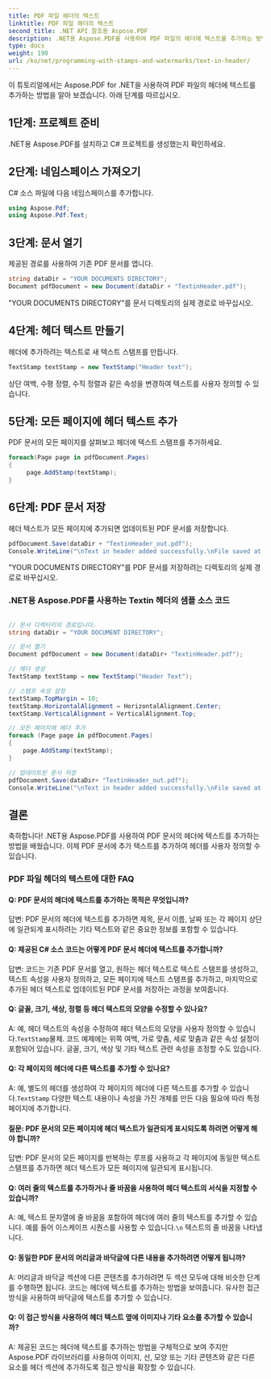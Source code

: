 ```yaml
---
title: PDF 파일 헤더의 텍스트
linktitle: PDF 파일 헤더의 텍스트
second_title: .NET API 참조용 Aspose.PDF
description: .NET용 Aspose.PDF를 사용하여 PDF 파일의 헤더에 텍스트를 추가하는 방법을 알아보세요.
type: docs
weight: 190
url: /ko/net/programming-with-stamps-and-watermarks/text-in-header/
---
```

이 튜토리얼에서는 Aspose.PDF for .NET을 사용하여 PDF 파일의 헤더에 텍스트를 추가하는 방법을 알아 보겠습니다. 아래 단계를 따르십시오.

## 1단계: 프로젝트 준비

.NET용 Aspose.PDF를 설치하고 C# 프로젝트를 생성했는지 확인하세요.

## 2단계: 네임스페이스 가져오기

C# 소스 파일에 다음 네임스페이스를 추가합니다.

```csharp
using Aspose.Pdf;
using Aspose.Pdf.Text;
```

## 3단계: 문서 열기

제공된 경로를 사용하여 기존 PDF 문서를 엽니다.

```csharp
string dataDir = "YOUR DOCUMENTS DIRECTORY";
Document pdfDocument = new Document(dataDir + "TextinHeader.pdf");
```

"YOUR DOCUMENTS DIRECTORY"를 문서 디렉토리의 실제 경로로 바꾸십시오.

## 4단계: 헤더 텍스트 만들기

헤더에 추가하려는 텍스트로 새 텍스트 스탬프를 만듭니다.

```csharp
TextStamp textStamp = new TextStamp("Header text");
```

상단 여백, 수평 정렬, 수직 정렬과 같은 속성을 변경하여 텍스트를 사용자 정의할 수 있습니다.

## 5단계: 모든 페이지에 헤더 텍스트 추가

PDF 문서의 모든 페이지를 살펴보고 헤더에 텍스트 스탬프를 추가하세요.

```csharp
foreach(Page page in pdfDocument.Pages)
{
     page.AddStamp(textStamp);
}
```

## 6단계: PDF 문서 저장

헤더 텍스트가 모든 페이지에 추가되면 업데이트된 PDF 문서를 저장합니다.

```csharp
pdfDocument.Save(dataDir + "TextinHeader_out.pdf");
Console.WriteLine("\nText in header added successfully.\nFile saved at: " + dataDir);
```

"YOUR DOCUMENTS DIRECTORY"를 PDF 문서를 저장하려는 디렉토리의 실제 경로로 바꾸십시오.

### .NET용 Aspose.PDF를 사용하는 Textin 헤더의 샘플 소스 코드 
```csharp

// 문서 디렉터리의 경로입니다.
string dataDir = "YOUR DOCUMENT DIRECTORY";

// 문서 열기
Document pdfDocument = new Document(dataDir+ "TextinHeader.pdf");

// 헤더 생성
TextStamp textStamp = new TextStamp("Header Text");

// 스탬프 속성 설정
textStamp.TopMargin = 10;
textStamp.HorizontalAlignment = HorizontalAlignment.Center;
textStamp.VerticalAlignment = VerticalAlignment.Top;

// 모든 페이지에 헤더 추가
foreach (Page page in pdfDocument.Pages)
{
	page.AddStamp(textStamp);
}

// 업데이트된 문서 저장
pdfDocument.Save(dataDir+ "TextinHeader_out.pdf");
Console.WriteLine("\nText in header added successfully.\nFile saved at " + dataDir);

```

## 결론

축하합니다! .NET용 Aspose.PDF를 사용하여 PDF 문서의 헤더에 텍스트를 추가하는 방법을 배웠습니다. 이제 PDF 문서에 추가 텍스트를 추가하여 헤더를 사용자 정의할 수 있습니다.

### PDF 파일 헤더의 텍스트에 대한 FAQ

#### Q: PDF 문서의 헤더에 텍스트를 추가하는 목적은 무엇입니까?

답변: PDF 문서의 헤더에 텍스트를 추가하면 제목, 문서 이름, 날짜 또는 각 페이지 상단에 일관되게 표시하려는 기타 텍스트와 같은 중요한 정보를 포함할 수 있습니다.

#### Q: 제공된 C# 소스 코드는 어떻게 PDF 문서 헤더에 텍스트를 추가합니까?

답변: 코드는 기존 PDF 문서를 열고, 원하는 헤더 텍스트로 텍스트 스탬프를 생성하고, 텍스트 속성을 사용자 정의하고, 모든 페이지에 텍스트 스탬프를 추가하고, 마지막으로 추가된 헤더 텍스트로 업데이트된 PDF 문서를 저장하는 과정을 보여줍니다.

#### Q: 글꼴, 크기, 색상, 정렬 등 헤더 텍스트의 모양을 수정할 수 있나요?

 A: 예, 헤더 텍스트의 속성을 수정하여 헤더 텍스트의 모양을 사용자 정의할 수 있습니다.`TextStamp`물체. 코드 예제에는 위쪽 여백, 가로 맞춤, 세로 맞춤과 같은 속성 설정이 포함되어 있습니다. 글꼴, 크기, 색상 및 기타 텍스트 관련 속성을 조정할 수도 있습니다.

#### Q: 각 페이지의 헤더에 다른 텍스트를 추가할 수 있나요?

 A: 예, 별도의 헤더를 생성하여 각 페이지의 헤더에 다른 텍스트를 추가할 수 있습니다.`TextStamp` 다양한 텍스트 내용이나 속성을 가진 개체를 만든 다음 필요에 따라 특정 페이지에 추가합니다.

#### 질문: PDF 문서의 모든 페이지에 헤더 텍스트가 일관되게 표시되도록 하려면 어떻게 해야 합니까?

답변: PDF 문서의 모든 페이지를 반복하는 루프를 사용하고 각 페이지에 동일한 텍스트 스탬프를 추가하면 헤더 텍스트가 모든 페이지에 일관되게 표시됩니다.

#### Q: 여러 줄의 텍스트를 추가하거나 줄 바꿈을 사용하여 헤더 텍스트의 서식을 지정할 수 있습니까?

 A: 예, 텍스트 문자열에 줄 바꿈을 포함하여 헤더에 여러 줄의 텍스트를 추가할 수 있습니다. 예를 들어 이스케이프 시퀀스를 사용할 수 있습니다.`\n` 텍스트의 줄 바꿈을 나타냅니다.

#### Q: 동일한 PDF 문서의 머리글과 바닥글에 다른 내용을 추가하려면 어떻게 됩니까?

A: 머리글과 바닥글 섹션에 다른 콘텐츠를 추가하려면 두 섹션 모두에 대해 비슷한 단계를 수행하면 됩니다. 코드는 헤더에 텍스트를 추가하는 방법을 보여줍니다. 유사한 접근 방식을 사용하여 바닥글에 텍스트를 추가할 수 있습니다.

#### Q: 이 접근 방식을 사용하여 헤더 텍스트 옆에 이미지나 기타 요소를 추가할 수 있습니까?

A: 제공된 코드는 헤더에 텍스트를 추가하는 방법을 구체적으로 보여 주지만 Aspose.PDF 라이브러리를 사용하여 이미지, 선, 모양 또는 기타 콘텐츠와 같은 다른 요소를 헤더 섹션에 추가하도록 접근 방식을 확장할 수 있습니다.
